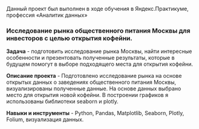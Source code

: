 Данный проект был выполнен в ходе обучения в Яндекс.Практикуме, профессия «Аналитик данных»
### Исследование рынка общественного питания Москвы для инвесторов с целью открытия кофейни.
  
**Задача** - подготовить исследование рынка Москвы, найти интересные особенности и презентовать полученные результаты, которые в будущем помогут в выборе подходящего места для открытия кофейни.  

**Описание проекта** - Подготовлено исследование рынка на основе открытых данных о заведениях общественного питания Москвы, визуализированы полученные данные. На основе данных выбрано место для открытия новой кофейни. В построении графиков я использованы библиотеки seaborn и plotly. 

**Навыки и инструменты** - Python, Pandas, Matplotlib, Seaborn, Plotly, Folium, визуализация данных.  

